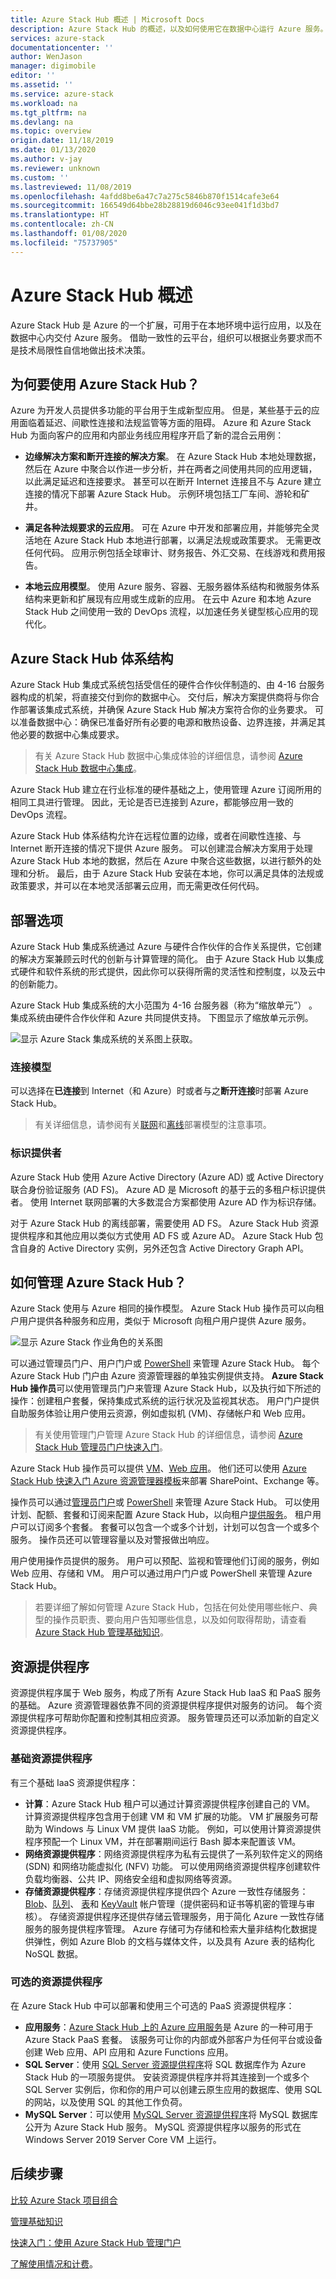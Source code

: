 ```yaml
---
title: Azure Stack Hub 概述 | Microsoft Docs
description: Azure Stack Hub 的概述，以及如何使用它在数据中心运行 Azure 服务。
services: azure-stack
documentationcenter: ''
author: WenJason
manager: digimobile
editor: ''
ms.assetid: ''
ms.service: azure-stack
ms.workload: na
ms.tgt_pltfrm: na
ms.devlang: na
ms.topic: overview
origin.date: 11/18/2019
ms.date: 01/13/2020
ms.author: v-jay
ms.reviewer: unknown
ms.custom: ''
ms.lastreviewed: 11/08/2019
ms.openlocfilehash: 4afdd8be6a47c7a275c5846b870f1514cafe3e64
ms.sourcegitcommit: 166549d64bbe28b28819d6046c93ee041f1d3bd7
ms.translationtype: HT
ms.contentlocale: zh-CN
ms.lasthandoff: 01/08/2020
ms.locfileid: "75737905"
---
```

# <a name="azure-stack-hub-overview"></a>Azure Stack Hub 概述

Azure Stack Hub 是 Azure 的一个扩展，可用于在本地环境中运行应用，以及在数据中心内交付 Azure 服务。 借助一致性的云平台，组织可以根据业务要求而不是技术局限性自信地做出技术决策。

## <a name="why-use-azure-stack-hub"></a>为何要使用 Azure Stack Hub？

Azure 为开发人员提供多功能的平台用于生成新型应用。 但是，某些基于云的应用面临着延迟、间歇性连接和法规监管等方面的阻碍。 Azure 和 Azure Stack Hub 为面向客户的应用和内部业务线应用程序开启了新的混合云用例：

- **边缘解决方案和断开连接的解决方案**。 在 Azure Stack Hub 本地处理数据，然后在 Azure 中聚合以作进一步分析，并在两者之间使用共同的应用逻辑，以此满足延迟和连接要求。 甚至可以在断开 Internet 连接且不与 Azure 建立连接的情况下部署 Azure Stack Hub。 示例环境包括工厂车间、游轮和矿井。

- **满足各种法规要求的云应用**。 可在 Azure 中开发和部署应用，并能够完全灵活地在 Azure Stack Hub 本地进行部署，以满足法规或政策要求。 无需更改任何代码。 应用示例包括全球审计、财务报告、外汇交易、在线游戏和费用报告。

- **本地云应用模型**。 使用 Azure 服务、容器、无服务器体系结构和微服务体系结构来更新和扩展现有应用或生成新的应用。 在云中 Azure 和本地 Azure Stack Hub 之间使用一致的 DevOps 流程，以加速任务关键型核心应用的现代化。

## <a name="azure-stack-hub-architecture"></a>Azure Stack Hub 体系结构

Azure Stack Hub 集成式系统包括受信任的硬件合作伙伴制造的、由 4-16 台服务器构成的机架，将直接交付到你的数据中心。 交付后，解决方案提供商将与你合作部署该集成式系统，并确保 Azure Stack Hub 解决方案符合你的业务要求。 可以准备数据中心：确保已准备好所有必要的电源和散热设备、边界连接，并满足其他必要的数据中心集成要求。

> 有关 Azure Stack Hub 数据中心集成体验的详细信息，请参阅 [Azure Stack Hub 数据中心集成](azure-stack-customer-journey.md)。

Azure Stack Hub 建立在行业标准的硬件基础之上，使用管理 Azure 订阅所用的相同工具进行管理。 因此，无论是否已连接到 Azure，都能够应用一致的 DevOps 流程。

Azure Stack Hub 体系结构允许在远程位置的边缘，或者在间歇性连接、与 Internet 断开连接的情况下提供 Azure 服务。 可以创建混合解决方案用于处理 Azure Stack Hub 本地的数据，然后在 Azure 中聚合这些数据，以进行额外的处理和分析。 最后，由于 Azure Stack Hub 安装在本地，你可以满足具体的法规或政策要求，并可以在本地灵活部署云应用，而无需更改任何代码。

## <a name="deployment-options"></a>部署选项

<!---At deployment, move out asdk, break into connected/disc�then explain  roles operator vs user < replace how is azure stack managed with role description, rbac, reporting, high availability take out.--->

Azure Stack Hub 集成系统通过 Azure 与硬件合作伙伴的合作关系提供，它创建的解决方案兼顾云时代的创新与计算管理的简化。 由于 Azure Stack Hub 以集成式硬件和软件系统的形式提供，因此你可以获得所需的灵活性和控制度，以及云中的创新能力。 

Azure Stack Hub 集成系统的大小范围为 4-16 台服务器（称为“缩放单元”）  。 集成系统由硬件合作伙伴和 Azure 共同提供支持。 下图显示了缩放单元示例。 

![显示 Azure Stack 集成系统的关系图](./media/azure-stack-overview/azure-stack-integrated-system.png)上获取。 

<!---add info and image on regions, etc--->

### <a name="connection-models"></a>连接模型

可以选择在**已连接**到 Internet（和 Azure）时或者与之**断开连接**时部署 Azure Stack Hub。 

> 有关详细信息，请参阅有关[联网](azure-stack-connected-deployment.md)和[离线](azure-stack-disconnected-deployment.md)部署模型的注意事项。

### <a name="identity-provider"></a>标识提供者 

Azure Stack Hub 使用 Azure Active Directory (Azure AD) 或 Active Directory 联合身份验证服务 (AD FS)。 Azure AD 是 Microsoft 的基于云的多租户标识提供者。 使用 Internet 联网部署的大多数混合方案都使用 Azure AD 作为标识存储。

对于 Azure Stack Hub 的离线部署，需要使用 AD FS。 Azure Stack Hub 资源提供程序和其他应用以类似方式使用 AD FS 或 Azure AD。 Azure Stack Hub 包含自身的 Active Directory 实例，另外还包含 Active Directory Graph API。


## <a name="how-is-azure-stack-hub-managed"></a>如何管理 Azure Stack Hub？

Azure Stack 使用与 Azure 相同的操作模型。 Azure Stack Hub 操作员可以向租户用户提供各种服务和应用，类似于 Microsoft 向租户用户提供 Azure 服务。 

![显示 Azure Stack 作业角色的关系图](./media/azure-stack-overview/azure-stack-job-roles.png)

可以通过管理员门户、用户门户或 [PowerShell](https://docs.microsoft.com/powershell/azure/azure-stack/overview?view=azurestackps-1.7.1) 来管理 Azure Stack Hub。 每个 Azure Stack Hub 门户由 Azure 资源管理器的单独实例提供支持。 **Azure Stack Hub 操作员**可以使用管理员门户来管理 Azure Stack Hub，以及执行如下所述的操作：创建租户套餐，保持集成式系统的运行状况及监视其状态。 用户门户提供自助服务体验让用户使用云资源，例如虚拟机 (VM)、存储帐户和 Web 应用。

> 有关使用管理门户管理 Azure Stack Hub 的详细信息，请参阅 [Azure Stack Hub 管理员门户快速入门](azure-stack-manage-portals.md)。

Azure Stack Hub 操作员可以提供 [VM](azure-stack-tutorial-tenant-vm.md)、[Web 应用](azure-stack-app-service-overview.md)。 他们还可以使用 [Azure Stack Hub 快速入门 Azure 资源管理器模板](https://github.com/Azure/AzureStack-QuickStart-Templates)来部署 SharePoint、Exchange 等。 

操作员可以通过[管理员门户](azure-stack-manage-portals.md)或 [PowerShell](https://docs.microsoft.com/powershell/azure/azure-stack/overview?view=azurestackps-1.7.1) 来管理 Azure Stack Hub。 可以使用计划、配额、套餐和订阅来配置 Azure Stack Hub，以向租户[提供服务](service-plan-offer-subscription-overview.md)。 租户用户可以订阅多个套餐。 套餐可以包含一个或多个计划，计划可以包含一个或多个服务。 操作员还可以管理容量以及对警报做出响应。

用户使用操作员提供的服务。 用户可以预配、监视和管理他们订阅的服务，例如 Web 应用、存储和 VM。 用户可以通过用户门户或 PowerShell 来管理 Azure Stack Hub。

> 若要详细了解如何管理 Azure Stack Hub，包括在何处使用哪些帐户、典型的操作员职责、要向用户告知哪些信息，以及如何取得帮助，请查看 [Azure Stack Hub 管理基础知识](azure-stack-manage-basics.md)。

## <a name="resource-providers"></a>资源提供程序

资源提供程序属于 Web 服务，构成了所有 Azure Stack Hub IaaS 和 PaaS 服务的基础。 Azure 资源管理器依靠不同的资源提供程序提供对服务的访问。 每个资源提供程序可帮助你配置和控制其相应资源。 服务管理员还可以添加新的自定义资源提供程序。

### <a name="foundational-resource-providers"></a>基础资源提供程序

有三个基础 IaaS 资源提供程序：

- **计算**：Azure Stack Hub 租户可以通过计算资源提供程序创建自己的 VM。 计算资源提供程序包含用于创建 VM 和 VM 扩展的功能。 VM 扩展服务可帮助为 Windows 与 Linux VM 提供 IaaS 功能。 例如，可以使用计算资源提供程序预配一个 Linux VM，并在部署期间运行 Bash 脚本来配置该 VM。
- **网络资源提供程序**：网络资源提供程序为私有云提供了一系列软件定义的网络 (SDN) 和网络功能虚拟化 (NFV) 功能。 可以使用网络资源提供程序创建软件负载均衡器、公共 IP、网络安全组和虚拟网络等资源。
- **存储资源提供程序**：存储资源提供程序提供四个 Azure 一致性存储服务：[Blob](/storage/common/storage-introduction#blob-storage)、[队列](/storage/common/storage-introduction#queue-storage)、 [表](/storage/common/storage-introduction#table-storage)和 [KeyVault](/key-vault/) 帐户管理（提供密码和证书等机密的管理与审核）。 存储资源提供程序还提供存储云管理服务，用于简化 Azure 一致性存储服务的服务提供程序管理。 Azure 存储可为存储和检索大量非结构化数据提供弹性，例如 Azure Blob 的文档与媒体文件，以及具有 Azure 表的结构化 NoSQL 数据。 

### <a name="optional-resource-providers"></a>可选的资源提供程序

在 Azure Stack Hub 中可以部署和使用三个可选的 PaaS 资源提供程序：

- **应用服务**：[Azure Stack Hub 上的 Azure 应用服务](azure-stack-app-service-overview.md)是 Azure 的一种可用于 Azure Stack PaaS 套餐。 该服务可让你的内部或外部客户为任何平台或设备创建 Web 应用、API 应用和 Azure Functions 应用。
- **SQL Server**：使用 [SQL Server 资源提供程序](azure-stack-sql-resource-provider.md)将 SQL 数据库作为 Azure Stack Hub 的一项服务提供。 安装资源提供程序并将其连接到一个或多个 SQL Server 实例后，你和你的用户可以创建云原生应用的数据库、使用 SQL 的网站，以及使用 SQL 的其他工作负荷。
- **MySQL Server**：可以使用 [MySQL Server 资源提供程序](azure-stack-mysql-resource-provider-deploy.md)将 MySQL 数据库公开为 Azure Stack Hub 服务。 MySQL 资源提供程序以服务的形式在 Windows Server 2019 Server Core VM 上运行。

## <a name="next-steps"></a>后续步骤

[比较 Azure Stack 项目组合](compare-azure-azure-stack.md)

[管理基础知识](azure-stack-manage-basics.md)

[快速入门：使用 Azure Stack Hub 管理门户](azure-stack-manage-portals.md)

[了解使用情况和计费](azure-stack-usage-reporting.md)。
